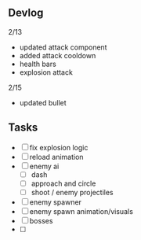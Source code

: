 ## Devlog ##

2/13
- updated attack component
- added attack cooldown
- health bars
- explosion attack

2/15
- updated bullet


## Tasks ##
- [ ] fix explosion logic
- [ ] reload animation
- [ ] enemy ai
  - [ ] dash
  - [ ] approach and circle
  - [ ] shoot / enemy projectiles
- [ ] enemy spawner
- [ ] enemy spawn animation/visuals
- [ ] bosses
- [ ] 
